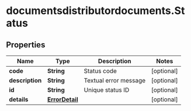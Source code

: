 # documentsdistributordocuments.Status

## Properties

Name | Type | Description | Notes
------------ | ------------- | ------------- | -------------
**code** | **String** | Status code | [optional] 
**description** | **String** | Textual error message | [optional] 
**id** | **String** | Unique status ID | [optional] 
**details** | [**ErrorDetail**](ErrorDetail.md) |  | [optional] 


